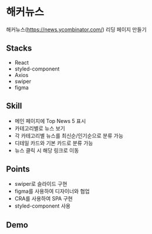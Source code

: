 # 해커뉴스

해커뉴스(https://news.ycombinator.com/) 리딩 페이지 만들기

## Stacks
- React
- styled-component
- Axios
- swiper
- figma

## Skill
- 메인 페이지에 Top News 5 표시
- 카테고리별로 뉴스 보기
- 각 카테고리별 뉴스를 최신순/인기순으로 분류 가능
- 디테일 카드와 기본 카드로 분류 가능
- 뉴스 클릭 시 해당 링크로 이동

## Points
- swiper로 슬라이드 구현
- figma를 사용하여 디자이너와 협업
- CRA를 사용하여 SPA 구현
- styled-component 사용

## Demo
